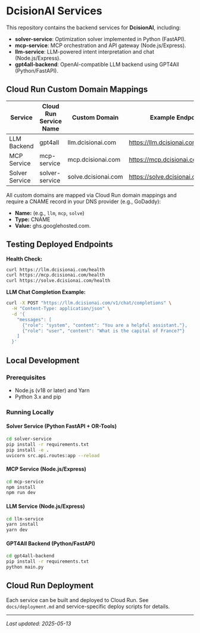 # DcisionAI Services

This repository contains the backend services for **DcisionAI**, including:

- **solver-service**: Optimization solver implemented in Python (FastAPI).
- **mcp-service**: MCP orchestration and API gateway (Node.js/Express).
- **llm-service**: LLM-powered intent interpretation and chat (Node.js/Express).
- **gpt4all-backend**: OpenAI-compatible LLM backend using GPT4All (Python/FastAPI).

## Cloud Run Custom Domain Mappings

| Service         | Cloud Run Service Name | Custom Domain                | Example Endpoint                  |
|----------------|-----------------------|------------------------------|-----------------------------------|
| LLM Backend    | gpt4all               | llm.dcisionai.com            | https://llm.dcisionai.com/health  |
| MCP Service    | mcp-service           | mcp.dcisionai.com            | https://mcp.dcisionai.com/health  |
| Solver Service | solver-service        | solve.dcisionai.com          | https://solve.dcisionai.com/health|

All custom domains are mapped via Cloud Run domain mappings and require a CNAME record in your DNS provider (e.g., GoDaddy):

- **Name:** (e.g., `llm`, `mcp`, `solve`)
- **Type:** CNAME
- **Value:** ghs.googlehosted.com.

## Testing Deployed Endpoints

**Health Check:**
```sh
curl https://llm.dcisionai.com/health
curl https://mcp.dcisionai.com/health
curl https://solve.dcisionai.com/health
```

**LLM Chat Completion Example:**
```sh
curl -X POST "https://llm.dcisionai.com/v1/chat/completions" \
  -H "Content-Type: application/json" \
  -d '{
    "messages": [
      {"role": "system", "content": "You are a helpful assistant."},
      {"role": "user", "content": "What is the capital of France?"}
    ]
  }'
```

## Local Development

### Prerequisites
- Node.js (v18 or later) and Yarn
- Python 3.x and pip

### Running Locally

#### Solver Service (Python FastAPI + OR-Tools)
```bash
cd solver-service
pip install -r requirements.txt
pip install -e .
uvicorn src.api.routes:app --reload
```

#### MCP Service (Node.js/Express)
```bash
cd mcp-service
npm install
npm run dev
```

#### LLM Service (Node.js/Express)
```bash
cd llm-service
yarn install
yarn dev
```

#### GPT4All Backend (Python/FastAPI)
```bash
cd gpt4all-backend
pip install -r requirements.txt
python main.py
```

## Cloud Run Deployment

Each service can be built and deployed to Cloud Run. See `docs/deployment.md` and service-specific deploy scripts for details.

---
_Last updated: 2025-05-13_